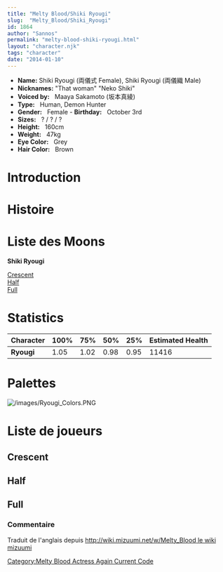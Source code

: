 ```yaml
---
title: "Melty Blood/Shiki Ryougi"
slug:  "Melty_Blood/Shiki_Ryougi"
id: 1864
author: "Sannos"
permalink: "melty-blood-shiki-ryougi.html"
layout: "character.njk"
tags: "character"
date: "2014-01-10"
---
```


- **Name:** Shiki Ryougi (両儀式 Female), Shiki Ryougi (両儀織
Male)
- **Nicknames:** "That woman" "Neko Shiki" 
- **Voiced by:**   Maaya Sakamoto (坂本真綾)
- **Type:**   Human, Demon
Hunter
- **Gender:**   Female  - **Birthday:**   October
3rd
- **Sizes:**   ? / ? / ?
- **Height:**   160cm
- **Weight:**   47kg
- **Eye Color:**   Grey
- **Hair Color:**   Brown


# Introduction

# Histoire

# Liste des Moons

**Shiki Ryougi**

[Crescent](Melty_Blood/Shiki_Ryougi/Crescent_Moon "wikilink")  
[Half](Melty_Blood/Shiki_Ryougi/Half_Moon "wikilink")  
[Full](Melty_Blood/Shiki_Ryougi/Full_Moon "wikilink")  

# Statistics

| Character  | 100% | 75%  | 50%  | 25%  | Estimated Health |
|------------|------|------|------|------|------------------|
| **Ryougi** | 1.05 | 1.02 | 0.98 | 0.95 | 11416            |

# Palettes

![](/images/Ryougi_Colors.PNG "/images/Ryougi_Colors.PNG")

# Liste de joueurs

## Crescent

## Half

## Full

### Commentaire

Traduit de l'anglais depuis [http://wiki.mizuumi.net/w/Melty_Blood le
wiki
mizuumi](http://wiki.mizuumi.net/w/Melty_Blood_le_wiki_mizuumi "wikilink")

[Category:Melty Blood Actress Again Current
Code](Category:Melty_Blood_Actress_Again_Current_Code "wikilink")
